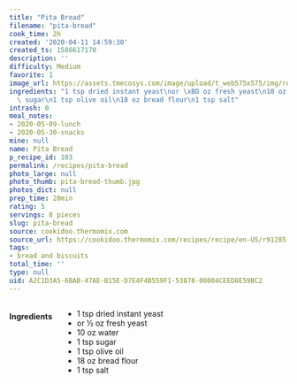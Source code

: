 ```yaml
---
title: "Pita Bread"
filename: "pita-bread"
cook_time: 2h
created: '2020-04-11 14:59:30'
created_ts: 1586617170
description: ''
difficulty: Medium
favorite: 1
image_url: https://assets.tmecosys.com/image/upload/t_web575x575/img/recipe/ras/Assets/942C8336-8F3F-41CA-85D7-1A3CF42E0547/Derivates/D25184C1-D5A1-4D44-8637-7AEF21018166.jpg
ingredients: "1 tsp dried instant yeast\nor \xBD oz fresh yeast\n10 oz water\n1 tsp\
  \ sugar\n1 tsp olive oil\n18 oz bread flour\n1 tsp salt"
intrash: 0
meal_notes:
- 2020-05-09-lunch
- 2020-05-30-snacks
mine: null
name: Pita Bread
p_recipe_id: 103
permalink: /recipes/pita-bread
photo_large: null
photo_thumb: pita-bread-thumb.jpg
photos_dict: null
prep_time: 20min
rating: 5
servings: 8 pieces
slug: pita-bread
source: cookidoo.thermomix.com
source_url: https://cookidoo.thermomix.com/recipes/recipe/en-US/r91285
tags:
- bread and biscuits
total_time: ''
type: null
uid: A2C1D3A5-6BAB-47AE-B15E-D7E4F4B559F1-53878-00004CEED8E59BC2
---
```

<div class="large-8 medium-7 columns" id="writeup">	</div><!-- #writeup -->
</div><!-- #row-one -->
<div class="row" id="row-two">	<div class="medium-4 small-5 columns" id="ingredients"><h4>Ingredients</h4><div class="box box-ingredients content"><ul>
<li>1 tsp dried instant yeast</li>
<li>or ½ oz fresh yeast</li>
<li>10 oz water</li>
<li>1 tsp sugar</li>
<li>1 tsp olive oil</li>
<li>18 oz bread flour</li>
<li>1 tsp salt</li>
</ul>
</div>	</div>	<div class="medium-6 small-7 columns" id="directions">	</div>